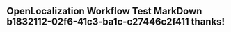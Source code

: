 <properties
ms.topic="hero-topic"
ms.test1="hero-topic"
ms.test2="test"/>

## OpenLocalization Workflow Test MarkDown b1832112-02f6-41c3-ba1c-c27446c2f411 thanks!
<!--HONumber=Mar16_HO2-->
